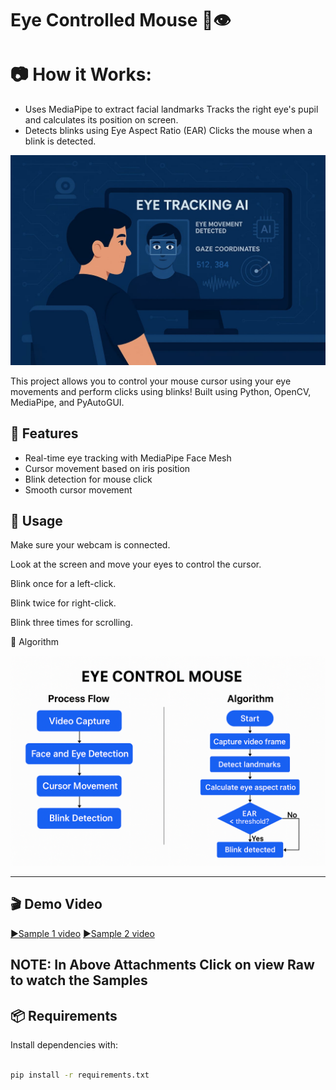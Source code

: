 # Eye Controlled Mouse 🎯👁️
# 📷 How it Works: 
* Uses MediaPipe to extract facial landmarks  Tracks the right eye's pupil and calculates its position on screen.
* Detects blinks using Eye Aspect Ratio (EAR) Clicks the mouse when a blink is detected.
<p float="left">
  <img src="assets/Example.jpg" width="700" />
</p>

This project allows you to control your mouse cursor using your eye movements and perform clicks using blinks! Built using Python, OpenCV, MediaPipe, and PyAutoGUI.

## 🔧 Features

- Real-time eye tracking with MediaPipe Face Mesh
- Cursor movement based on iris position
- Blink detection for mouse click
- Smooth cursor movement

## 🧪 Usage
Make sure your webcam is connected.

Look at the screen and move your eyes to control the cursor.

Blink once for a left-click.

Blink twice for right-click.

Blink three times for scrolling.

📸 Algorithm

<p float="left">  
  <img src="assets/Algorithm.png" width="700" />
</p>


---

## 🎬 Demo Video

[▶️Sample 1 video](assets/video.mp4)
[▶️Sample 2 video](assets/video1.mp4)

## NOTE: In Above Attachments Click on view Raw to watch the Samples

## 📦 Requirements

Install dependencies with:

```bash

pip install -r requirements.txt

```
